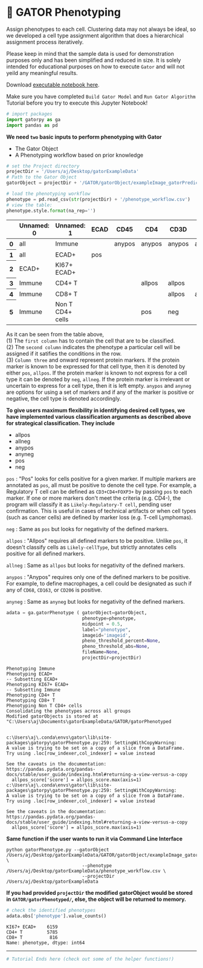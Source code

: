 # 🐊 GATOR Phenotyping
Assign phenotypes to each cell. Clustering data may not always be ideal, so we developed a cell type assignment algorithm that does a hierarchical assignment process iteratively.
  
Please keep in mind that the sample data is used for demonstration purposes only and has been simplified and reduced in size. It is solely intended for educational purposes on how to execute `Gator` and will not yeild any meaningful results.

Download [executable notebook here](https://github.com/nirmalLab/gatorpy/blob/main/docs/Tutorials/notebooks/CellPhenotyping.ipynb).
  
Make sure you have completed `Build Gator Model` and `Run Gator Algorithm` Tutorial before you try to execute this Jupyter Notebook!


```python
# import packages
import gatorpy as ga
import pandas as pd
```

**We need `two` basic inputs to perform phenotyping with Gator**
- The Gator Object
- A Phenotyping workflow based on prior knowledge


```python
# set the Project directory
projectDir = '/Users/aj/Desktop/gatorExampleData'
# Path to the Gator Object
gatorObject = projectDir + '/GATOR/gatorObject/exampleImage_gatorPredict.ome.h5ad'
```


```python
# load the phenotyping workflow
phenotype = pd.read_csv(str(projectDir) + '/phenotype_workflow.csv')
# view the table:
phenotype.style.format(na_rep='')
```




<style type="text/css">
</style>
<table id="T_e5872">
  <thead>
    <tr>
      <th class="blank level0" >&nbsp;</th>
      <th id="T_e5872_level0_col0" class="col_heading level0 col0" >Unnamed: 0</th>
      <th id="T_e5872_level0_col1" class="col_heading level0 col1" >Unnamed: 1</th>
      <th id="T_e5872_level0_col2" class="col_heading level0 col2" >ECAD</th>
      <th id="T_e5872_level0_col3" class="col_heading level0 col3" >CD45</th>
      <th id="T_e5872_level0_col4" class="col_heading level0 col4" >CD4</th>
      <th id="T_e5872_level0_col5" class="col_heading level0 col5" >CD3D</th>
      <th id="T_e5872_level0_col6" class="col_heading level0 col6" >CD8A</th>
      <th id="T_e5872_level0_col7" class="col_heading level0 col7" >KI67</th>
    </tr>
  </thead>
  <tbody>
    <tr>
      <th id="T_e5872_level0_row0" class="row_heading level0 row0" >0</th>
      <td id="T_e5872_row0_col0" class="data row0 col0" >all</td>
      <td id="T_e5872_row0_col1" class="data row0 col1" >Immune</td>
      <td id="T_e5872_row0_col2" class="data row0 col2" ></td>
      <td id="T_e5872_row0_col3" class="data row0 col3" >anypos</td>
      <td id="T_e5872_row0_col4" class="data row0 col4" >anypos</td>
      <td id="T_e5872_row0_col5" class="data row0 col5" >anypos</td>
      <td id="T_e5872_row0_col6" class="data row0 col6" >anypos</td>
      <td id="T_e5872_row0_col7" class="data row0 col7" ></td>
    </tr>
    <tr>
      <th id="T_e5872_level0_row1" class="row_heading level0 row1" >1</th>
      <td id="T_e5872_row1_col0" class="data row1 col0" >all</td>
      <td id="T_e5872_row1_col1" class="data row1 col1" >ECAD+</td>
      <td id="T_e5872_row1_col2" class="data row1 col2" >pos</td>
      <td id="T_e5872_row1_col3" class="data row1 col3" ></td>
      <td id="T_e5872_row1_col4" class="data row1 col4" ></td>
      <td id="T_e5872_row1_col5" class="data row1 col5" ></td>
      <td id="T_e5872_row1_col6" class="data row1 col6" ></td>
      <td id="T_e5872_row1_col7" class="data row1 col7" ></td>
    </tr>
    <tr>
      <th id="T_e5872_level0_row2" class="row_heading level0 row2" >2</th>
      <td id="T_e5872_row2_col0" class="data row2 col0" >ECAD+</td>
      <td id="T_e5872_row2_col1" class="data row2 col1" >KI67+ ECAD+</td>
      <td id="T_e5872_row2_col2" class="data row2 col2" ></td>
      <td id="T_e5872_row2_col3" class="data row2 col3" ></td>
      <td id="T_e5872_row2_col4" class="data row2 col4" ></td>
      <td id="T_e5872_row2_col5" class="data row2 col5" ></td>
      <td id="T_e5872_row2_col6" class="data row2 col6" ></td>
      <td id="T_e5872_row2_col7" class="data row2 col7" >pos</td>
    </tr>
    <tr>
      <th id="T_e5872_level0_row3" class="row_heading level0 row3" >3</th>
      <td id="T_e5872_row3_col0" class="data row3 col0" >Immune</td>
      <td id="T_e5872_row3_col1" class="data row3 col1" >CD4+ T</td>
      <td id="T_e5872_row3_col2" class="data row3 col2" ></td>
      <td id="T_e5872_row3_col3" class="data row3 col3" ></td>
      <td id="T_e5872_row3_col4" class="data row3 col4" >allpos</td>
      <td id="T_e5872_row3_col5" class="data row3 col5" >allpos</td>
      <td id="T_e5872_row3_col6" class="data row3 col6" ></td>
      <td id="T_e5872_row3_col7" class="data row3 col7" ></td>
    </tr>
    <tr>
      <th id="T_e5872_level0_row4" class="row_heading level0 row4" >4</th>
      <td id="T_e5872_row4_col0" class="data row4 col0" >Immune</td>
      <td id="T_e5872_row4_col1" class="data row4 col1" >CD8+ T</td>
      <td id="T_e5872_row4_col2" class="data row4 col2" ></td>
      <td id="T_e5872_row4_col3" class="data row4 col3" ></td>
      <td id="T_e5872_row4_col4" class="data row4 col4" ></td>
      <td id="T_e5872_row4_col5" class="data row4 col5" >allpos</td>
      <td id="T_e5872_row4_col6" class="data row4 col6" >allpos</td>
      <td id="T_e5872_row4_col7" class="data row4 col7" ></td>
    </tr>
    <tr>
      <th id="T_e5872_level0_row5" class="row_heading level0 row5" >5</th>
      <td id="T_e5872_row5_col0" class="data row5 col0" >Immune</td>
      <td id="T_e5872_row5_col1" class="data row5 col1" >Non T CD4+ cells</td>
      <td id="T_e5872_row5_col2" class="data row5 col2" ></td>
      <td id="T_e5872_row5_col3" class="data row5 col3" ></td>
      <td id="T_e5872_row5_col4" class="data row5 col4" >pos</td>
      <td id="T_e5872_row5_col5" class="data row5 col5" >neg</td>
      <td id="T_e5872_row5_col6" class="data row5 col6" ></td>
      <td id="T_e5872_row5_col7" class="data row5 col7" ></td>
    </tr>
  </tbody>
</table>




As it can be seen from the table above,  
(1) The `first column` has to contain the cell that are to be classified.  
(2) The `second column` indicates the phenotype a particular cell will be assigned if it satifies the conditions in the row.  
(3) `Column three` and onward represent protein markers. If the protein marker is known to be expressed for that cell type, then it is denoted by either `pos`, `allpos`. If the protein marker is known to not express for a cell type it can be denoted by `neg`, `allneg`. If the protein marker is irrelevant or uncertain to express for a cell type, then it is left empty. `anypos` and `anyneg` are options for using a set of markers and if any of the marker is positive or negative, the cell type is denoted accordingly.

**To give users maximum flexibility in identifying desired cell types, we have implemented various classification arguments as described above for strategical classification. They include**

- allpos
- allneg
- anypos
- anyneg
- pos
- neg
  
`pos` : "Pos" looks for cells positive for a given marker. If multiple markers are annotated as `pos`, all must be positive to denote the cell type. For example, a Regulatory T cell can be defined as `CD3+CD4+FOXP3+` by passing `pos` to each marker. If one or more markers don't meet the criteria (e.g. CD4-), the program will classify it as `Likely-Regulatory-T cell`, pending user confirmation. This is useful in cases of technical artifacts or when cell types (such as cancer cells) are defined by marker loss (e.g. T-cell Lymphomas).
  
`neg` : Same as `pos` but looks for negativity of the defined markers. 
  
`allpos` : "Allpos" requires all defined markers to be positive. Unlike `pos`, it doesn't classify cells as `Likely-cellType`, but strictly annotates cells positive for all defined markers.
  
`allneg` : Same as `allpos` but looks for negativity of the defined markers. 
  
`anypos` : "Anypos" requires only one of the defined markers to be positive. For example, to define macrophages, a cell could be designated as such if any of `CD68`, `CD163`, or `CD206` is positive.
  
`anyneg` : Same as `anyneg` but looks for negativity of the defined markers. 


```python
adata = ga.gatorPhenotype ( gatorObject=gatorObject,
                            phenotype=phenotype,
                            midpoint = 0.5,
                            label="phenotype",
                            imageid='imageid',
                            pheno_threshold_percent=None,
                            pheno_threshold_abs=None,
                            fileName=None,
                            projectDir=projectDir)

```

    Phenotyping Immune
    Phenotyping ECAD+
    -- Subsetting ECAD+
    Phenotyping KI67+ ECAD+
    -- Subsetting Immune
    Phenotyping CD4+ T
    Phenotyping CD8+ T
    Phenotyping Non T CD4+ cells
    Consolidating the phenotypes across all groups
    Modified gatorObjects is stored at "C:\Users\aj\Documents\gatorExampleData/GATOR/gatorPhenotyped


    c:\Users\aj\.conda\envs\gator\lib\site-packages\gatorpy\gatorPhenotype.py:259: SettingWithCopyWarning: 
    A value is trying to be set on a copy of a slice from a DataFrame.
    Try using .loc[row_indexer,col_indexer] = value instead
    
    See the caveats in the documentation: https://pandas.pydata.org/pandas-docs/stable/user_guide/indexing.html#returning-a-view-versus-a-copy
      allpos_score['score'] = allpos_score.max(axis=1)
    c:\Users\aj\.conda\envs\gator\lib\site-packages\gatorpy\gatorPhenotype.py:259: SettingWithCopyWarning: 
    A value is trying to be set on a copy of a slice from a DataFrame.
    Try using .loc[row_indexer,col_indexer] = value instead
    
    See the caveats in the documentation: https://pandas.pydata.org/pandas-docs/stable/user_guide/indexing.html#returning-a-view-versus-a-copy
      allpos_score['score'] = allpos_score.max(axis=1)


**Same function if the user wants to run it via Command Line Interface**
```
python gatorPhenotype.py --gatorObject /Users/aj/Desktop/gatorExampleData/GATOR/gatorObject/exampleImage_gatorPredict.ome.h5ad \
                            --phenotype /Users/aj/Desktop/gatorExampleData/phenotype_workflow.csv \
                            --projectDir /Users/aj/Desktop/gatorExampleData
```

**If you had provided `projectDir` the modified gatorObject would be stored in `GATOR/gatorPhenotyped/`, else, the object will be returned to memory.**


```python
# check the identified phenotypes
adata.obs['phenotype'].value_counts()
```




    KI67+ ECAD+    6159
    CD4+ T         5785
    CD8+ T          816
    Name: phenotype, dtype: int64



<hr>


```python
# Tutorial Ends here (check out some of the helper functions!)
```
